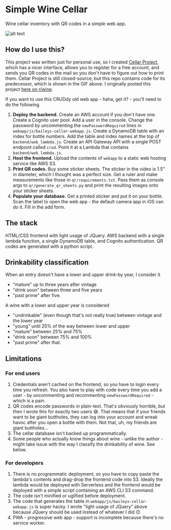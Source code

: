 # Simple Wine Cellar
Wine cellar inventory with QR codes in a simple web app.

![alt text](/baileyscellar.gif)

## How do I use this?
This project was written just for personal use, so I created [Cellar Project](https://cellarproject.com), which has a nicer interface, allows you to register for a free account, and sends you QR codes in the mail so you don't have to figure out how to print them. Cellar Project is still closed-source, but this repo contains code for its predecessor, which is shown in the GIF above. I originally posted this project [here on r/wine](https://www.reddit.com/r/wine/comments/auuh6a/finally_figured_out_how_to_get_my_wife_to_check/).


If you want to use this CRUDdy old web app - haha, get it? - you'll need to do the following.

1. **Deploy the backend.** Create an AWS account if you don't have one. Create a Cognito user pool. Add a user in the console. Change the password by uncommenting the `newPasswordRequired` lines in `webapp/js/baileys-cellar-webapp.js`. Create a DynamoDB table with an index for bottle numbers. Add the table and index names at the top of `backend/web_lambda.js`. Create an API Gateway API with a single POST endpoint called `crud`. Point it at a Lambda that contains `backend/web_lambda.js`.
2. **Host the frontend.** Upload the contents of `webapp` to a static web hosting service like AWS S3.
3. **Print QR codes.** Buy some sticker sheets. The sticker in the video is 1.5" in diameter, which I thought was a perfect size. Get a ruler and make measurements like those in `qr/requirements.txt`. Pass them as console args to `qr/generate_qr_sheets.py` and print the resulting images onto your sticker sheets.
4. **Populate your database.** Get a printed sticker and put it on your bottle. Scan the label to open the web app - the default camera app in iOS can do it. Fill in the add form.

## The stack
HTML/CSS frontend with light usage of JQuery. AWS backend with a single lambda function, a single DynamoDB table, and Cognito authentication. QR codes are generated with a python script.

## Drinkability classification
When an entry doesn't have a lower and upper drink-by year, I consider it
* "mature" up to three years after vintage
* "drink soon" between three and five years
* "past prime" after five.

A wine with a lower and upper year is considered 
* "undrinkable" (even though that's not really true) between vintage and the lower year
* "young" until 25% of the way between lower and upper
* "mature" between 25% and 75%
* "drink soon" between 75% and 100%
* "past prime" after that.

## Limitations
### For end users
1. Credentials aren't cached on the frontend, so you have to login every time you refresh. You also have to play with code every time you add a user - by uncommenting and recommenting `newPasswordRequired` - which is a pain.
2. QR codes encode passwords in plain-text. That's obviously horrible, but then I wrote this for exactly two users 😅. That means that if your friends want to be giant buttholes, they can log into your account and wreak havoc after you open a bottle with them. Not that, uh, my friends are giant buttholes...
3. The cellar database isn't backed up programmatically.
4. Some people who actually know things about wine - unlike the author - might take issue with the way I classify the drinkability of wine. See below.

### For developers
1. There is no programmatic deployment, so you have to copy paste the lambda's contents and drag-drop the frontend code into S3. Ideally the lambda would be deployed with Serverless and the frontend would be deployed with a simple script containing an AWS CLI S3 command.
2. The code isn't minified or uglified before deployment.
3. The code that generates the table in `webapp/js/baileys-cellar-webapp.js` is super hacky. I wrote "light usage of JQuery" above because JQuery should be used instead of whatever I did 🙃
4. PWA - progressive web app - support is incomplete because there's no service worker.
